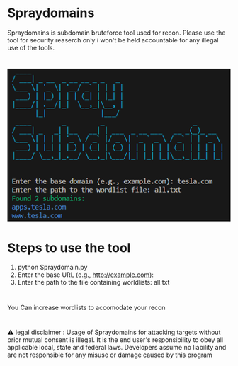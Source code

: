 # Spraydomains
Spraydomains is subdomain bruteforce tool used for recon. Please use the tool for security reaserch only i won't be held accountable for any illegal use of the tools.

#

![web-Dir search logo](https://raw.githubusercontent.com/OFD5/Spraydomains/main/Spraydomains.png)
# Steps to use the tool 
1. python Spraydomain.py
2. Enter the base URL (e.g., http://example.com):
3. Enter the path to the file containing worldlists: all.txt
#
You Can increase wordlists to accomodate your recon 

#
⚠ legal disclaimer : Usage of Spraydomains for attacking targets without prior mutual consent is illegal. It is the end user's responsibility to obey all applicable local, state and federal laws. Developers assume no liability and are not responsible for any misuse or damage caused by this program
#
